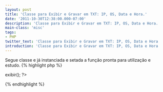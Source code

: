 ```yaml
---
layout: post
title: 'Classe para Exibir e Gravar em TXT: IP, OS, Data e Hora.'
date: '2011-10-30T12:38:00.000-07:00'
description: 'Classe para Exibir e Gravar em TXT: IP, OS, Data e Hora.'
main-class: 'misc'
tags:
- PHP
twitter_text: 'Classe para Exibir e Gravar em TXT: IP, OS, Data e Hora.'
introduction: 'Classe para Exibir e Gravar em TXT: IP, OS, Data e Hora.'
---
```

Segue classe e já instanciada e setada a função pronta para utilização e estudo.
{% highlight php %}
<?php
 class Dados{
 function exibir(){
 $ip = ($_SERVER['REMOTE_ADDR']);
 $browser = ($_SERVER['HTTP_USER_AGENT']);
 $data = date('d/m/Y H:i:s');
 //ARQUIVO TXT
 $arquivo = "estatisticas.txt";
 echo 'Número IP: '.$ip.' ';
 echo 'Navegador: ';
 if (strchr($browser, 'Firefox'))
  {
  $nav = 'Firefox ';
  }
  elseif (strchr($browser, 'Chromium'))
  {
  $nav = 'Chromium ';
  }
  elseif (strchr($browser, 'Chrome'))
  {
  $nav = 'Chrome ';
  }
  elseif (strchr($browser, 'Opera'))
  {
  $nav = 'Opera ';
  }
  elseif (strchr($browser, 'Windows'))
  {
  $nav = 'Internet Explorer ';
  }else{
  $nav = 'Outro Navegador ';
 }
 echo $nav.'';
 echo 'Sistema Operacional:  ';
 if (strchr($browser, 'Linux'))
 {
 $os = 'Linux ';
 }
 elseif (strchr($browser, 'Windows'))
 {
 $os = 'Windows ';
 }else{
 $os = 'Outro Sistema ';
 }
 echo $os.'Data e Hora: '.$data;
 //PREPARA O CONTEÚDO A SER GRAVADO
 $conteudo = "Ip: $ip\r\nSistema: $os\r\nNavegador: $nav\r\nData e Hora: $data\r\n-------------------------------------------\r\n";
 //TENTA ABRIR O ARQUIVO TXT
 if (!$abrir = fopen($arquivo, "a")) {
 echo "Erro abrindo arquivo ($arquivo)";
 exit;
 }
 //ESCREVE NO ARQUIVO TXT
 if (!fwrite($abrir, $conteudo)) {
 print "Erro escrevendo no arquivo ($arquivo)";
 exit;
 }
 //FECHA O ARQUIVO
 fclose($abrir);
 }//fim da função da exbir();
}//fim da class Dados
 $mostrar = new Dados();
 $mostrar->exibir();
?>
{% endhighlight %}
